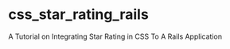 css_star_rating_rails
=====================

A Tutorial on Integrating Star Rating in CSS To A Rails Application
